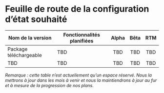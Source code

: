 # <a name="desired-state-configuration-roadmap"></a>Feuille de route de la configuration d’état souhaité

| Nom de la version | Fonctionnalités planifiées | Alpha | Bêta | RTM |
| ---- | -------- | :-------: | :-------:| :-----: |
| Package téléchargeable | TBD | TBD | TBD | TBD |
| TBD | TBD | TBD | TBD | TBD |

*Remarque : cette table n’est actuellement qu’un espace réservé. Nous la mettrons à jour dans les mois à venir et nous la maintiendrons à jour au fur et à mesure de la progression de nos plans.*